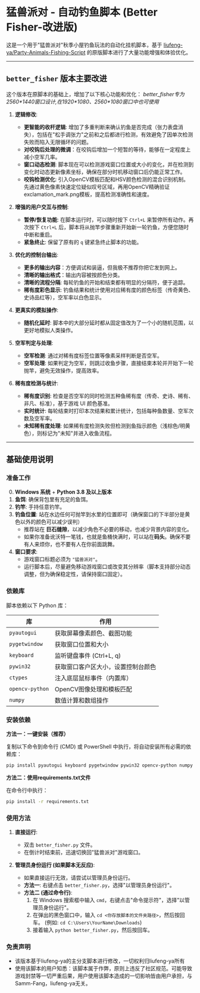 # 猛兽派对 - 自动钓鱼脚本 (Better Fisher-改进版)

这是一个用于"猛兽派对"秋季小屋钓鱼玩法的自动化挂机脚本，基于 [liufeng-ya/Party-Animals-Fishing-Script](https://github.com/liufeng-ya/Party-Animals-Fishing-Script) 的原版脚本进行了大量功能增强和体验优化。

---

## `better_fisher` 版本主要改进

这个版本在原脚本的基础上，增加了以下核心功能和优化：
*better_fisher专为2560\*1440窗口设计,在1920\*1080、2560\*1080窗口中也可使用*

1.  **逻辑修改**:
    *   **更智能的收杆逻辑**: 增加了多重判断来确认钓鱼是否完成（张力表盘消失），包括在"松手调张力"之前和之后都进行检测，有效避免了因单次检测失败而陷入无限循环的问题。
    *   **对咬钩后处理的微调**：在咬钩后增加一个短暂的等待，能够在一定程度上减小空军几率。
    *   **窗口动态检测**: 脚本现在可以检测游戏窗口位置或大小的变化，并在检测到变化时动态更新像素坐标，确保在部分时机移动窗口后仍能正常工作。
    *   **咬钩检测优化**: 引入OpenCV模板匹配和HSV颜色检测的混合识别机制。先通过黄色像素快速定位疑似叹号区域，再用OpenCV精确验证exclamation_mark.png模板，提高检测准确性和速度。

2.  **增强的用户交互与控制**:
    *   **暂停/恢复功能**: 在脚本运行时，可以随时按下 `Ctrl+L` 来暂停所有动作。再次按下 `Ctrl+L` 后，脚本将从抛竿步骤重新开始新一轮钓鱼，方便您随时中断和重启。
    *   **紧急终止**: 保留了原有的 `q` 键紧急终止脚本的功能。

3.  **优化的控制台输出**:
    *   **更多的输出内容**：方便调试和装逼，但我极不推荐你把它发到网上。
    *   **清晰的输出格式**：输出内容被按颜色分类。
    *   **清晰的流程分隔**: 每轮钓鱼的开始和结束都有明显的分隔符，便于追踪。
    *   **稀有度彩色显示**: 钓鱼结果和统计使用对应稀有度的颜色标签（传奇黄色、史诗品红等），空军率以白色显示。

4.  **更真实的模拟操作**:
    *   **随机化延时**: 脚本中的大部分延时都从固定值改为了一个小的随机范围，以更好地模拟人类操作。

5.  **空军判定与处理**:
    *   **空军检测**: 通过对稀有度标签位置等像素采样判断是否空军。
    *   **空军处理**: 如果判定为空军，则跳过收鱼步骤，直接结束本轮并开始下一轮抛竿，避免无效操作，提高效率。

6.  **稀有度检测与统计**:
    *   **稀有度识别**: 检查是否空军的同时检测五种鱼稀有度（传奇、史诗、稀有、非凡、标准），基于游戏 UI 颜色基准。
    *   **实时统计**: 每轮结束时打印本次结果和累计统计，包括每种鱼数量、空军次数及空军率。
    *   **未知稀有度处理**: 如果稀有度检测失败但检测到鱼指示颜色（浅棕色/明黄色），则标记为"未知"并进入收鱼流程。

---

## 基础使用说明

### 准备工作

0.  **Windows 系统** + **Python 3.8 及以上版本**
1.  **鱼饵**: 确保背包里有充足的鱼饵。
2.  **钓竿**: 手持任意钓竿。
3.  **钓鱼位置**: 站在水边任何可抛竿到水里的位置即可（确保窗口的下半部分是黄色以外的颜色可以减少误判）
    *   推荐站在 **巨石缝隙**，以减少角色不必要的移动，也减少背景内容的变化。
    *   如果你准备讹沃特一笔钱，也就是鱼桶快满时，可以站在**码头**。确保不要有人来烦你，也不要有人在你前面跳舞。
4.  **窗口要求**:
    *   游戏窗口标题必须为 `"猛兽派对"`。
    *   运行脚本后，尽量避免移动游戏窗口或改变其分辨率（脚本支持部分动态调整，但为确保稳定性，请保持窗口固定）。

### 依赖库

脚本依赖以下 Python 库：

| 库             | 作用                                 |
| -------------- | ------------------------------------ |
| `pyautogui`    | 获取屏幕像素颜色、截图功能           |
| `pygetwindow`  | 获取窗口位置和大小                   |
| `keyboard`     | 监听键盘事件 (Ctrl+L, q)             |
| `pywin32`      | 获取窗口客户区大小，设置控制台颜色   |
| `ctypes`       | 注入底层鼠标事件（内置库）           |
| `opencv-python`| OpenCV图像处理和模板匹配             |
| `numpy`        | 数值计算和数组操作                   |

### 安装依赖

**方法一：一键安装（推荐）**

复制以下命令到命令行 (CMD) 或 PowerShell 中执行，将自动安装所有必需的依赖库：

```bash
pip install pyautogui keyboard pygetwindow pywin32 opencv-python numpy
```

**方法二：使用requirements.txt文件**

在命令行中执行：
```bash
pip install -r requirements.txt
```


### 使用方法

1.  **直接运行**:
    *   双击 `better_fisher.py` 文件。
    *   在倒计时结束前，迅速切换回"猛兽派对"游戏窗口。

2.  **管理员身份运行 (如果脚本无反应)**:
    *   如果直接运行无效，请尝试以管理员身份运行。
    *   **方法一**: 右键点击 `better_fisher.py`，选择"以管理员身份运行"。
    *   **方法二 (通过命令行)**:
        1.  在 Windows 搜索框中输入 `cmd`，右键点击"命令提示符"，选择"以管理员身份运行"。
        2.  在弹出的黑色窗口中，输入 `cd <你存放脚本的文件夹路径>`，然后按回车。 (例如: `cd C:\Users\YourName\Downloads`)
        3.  接着输入 `python better_fisher.py`，然后按回车。

### 免责声明

* 该版本基于liufeng-ya的主分支脚本进行修改，一切权利归liufeng-ya所有
* 使用该脚本的用户知悉：该脚本属于作弊，原则上违反了社区规范。可能导致游戏封禁等一切严重后果，用户使用该脚本造成的一切影响皆由用户承担，与Samm-Fang，liufeng-ya无关。